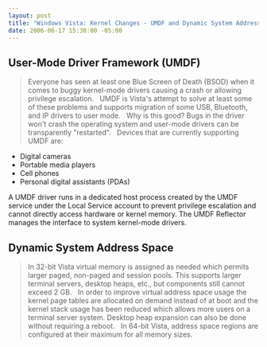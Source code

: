 ```yaml
---
layout: post
title: "Windows Vista: Kernel Changes - UMDF and Dynamic System Address Space"
date: 2006-06-17 15:30:00 -05:00
---
```


## User-Mode Driver Framework (UMDF)

> Everyone has seen at least one Blue Screen of Death (BSOD) when it comes to buggy kernel-mode drivers causing a crash or allowing privilege escalation.
 
UMDF is Vista's attempt to solve at least some of these problems and supports migration of some USB, Bluetooth, and IP drivers to user mode.
 
Why is this good? Bugs in the driver won't crash the operating system and user-mode drivers can be transparently "restarted".
 
Devices that are currently supporting UMDF are:

* Digital cameras 
* Portable media players 
* Cell phones 
* Personal digital assistants (PDAs)	

A UMDF driver runs in a dedicated host process created by the UMDF service under the Local Service account to prevent privilege escalation and cannot directly access hardware or kernel memory. The UMDF Reflector manages the interface to system kernel-mode drivers.

## Dynamic System Address Space

> In 32-bit Vista virtual memory is assigned as needed which permits larger paged, non-paged and session pools. This supports larger terminal servers, desktop heaps, etc., but components still cannot exceed 2 GB.
 
In order to improve virtual address space usage the kernel page tables are allocated on demand instead of at boot and the kernel stack usage has been reduced which allows more users on a terminal server system. Desktop heap expansion can also be done without requiring a reboot.
 
In 64-bit Vista, address space regions are configured at their maximum for all memory sizes.
